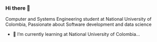 ### Hi there 👋


Computer and Systems Engineering student at National University of Colombia, Passionate about Software development and data science

- 🌱 I’m currently learning at National University of Colombia...
<!--
- 👯 I’m looking to collaborate on ...
- 🤔 I’m looking for help with ...
- 💬 Ask me about ...
- 📫 How to reach me: ...-->
